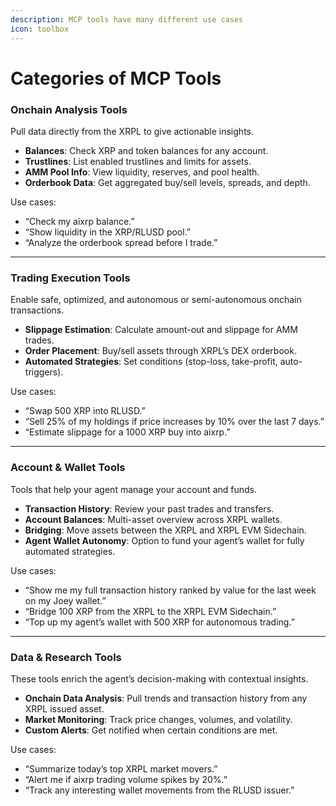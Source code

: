 ```yaml
---
description: MCP tools have many different use cases
icon: toolbox
---
```


# Categories of MCP Tools

### **Onchain Analysis Tools**

Pull data directly from the XRPL to give actionable insights.

* **Balances**: Check XRP and token balances for any account.
* **Trustlines**: List enabled trustlines and limits for assets.
* **AMM Pool Info**: View liquidity, reserves, and pool health.
* **Orderbook Data**: Get aggregated buy/sell levels, spreads, and depth.

Use cases:

* “Check my aixrp balance.”
* “Show liquidity in the XRP/RLUSD pool.”
* “Analyze the orderbook spread before I trade.”

***

### **Trading Execution Tools**

Enable safe, optimized, and autonomous or semi-autonomous onchain transactions.

* **Slippage Estimation**: Calculate amount-out and slippage for AMM trades.
* **Order Placement**: Buy/sell assets through XRPL’s DEX orderbook.
* **Automated Strategies**: Set conditions (stop-loss, take-profit, auto-triggers).

Use cases:

* “Swap 500 XRP into RLUSD.”
* “Sell 25% of my holdings if price increases by 10% over the last 7 days.”
* “Estimate slippage for a 1000 XRP buy into aixrp.”

***

### **Account & Wallet Tools**

Tools that help your agent manage your account and funds.

* **Transaction History**: Review your past trades and transfers.
* **Account Balances**: Multi-asset overview across XRPL wallets.
* **Bridging**: Move assets between the XRPL and XRPL EVM Sidechain.
* **Agent Wallet Autonomy**: Option to fund your agent’s wallet for fully automated strategies.

Use cases:

* “Show me my full transaction history ranked by value for the last week on my Joey wallet.”
* “Bridge 100 XRP from the XRPL to the XRPL EVM Sidechain.”
* “Top up my agent’s wallet with 500 XRP for autonomous trading.”

***

### **Data & Research Tools**

These tools enrich the agent’s decision-making with contextual insights.

* **Onchain Data Analysis**: Pull trends and transaction history from any XRPL issued asset.
* **Market Monitoring**: Track price changes, volumes, and volatility.
* **Custom Alerts**: Get notified when certain conditions are met.

Use cases:

* “Summarize today’s top XRPL market movers.”
* “Alert me if aixrp trading volume spikes by 20%.”
* “Track any interesting wallet movements from the RLUSD issuer.”
